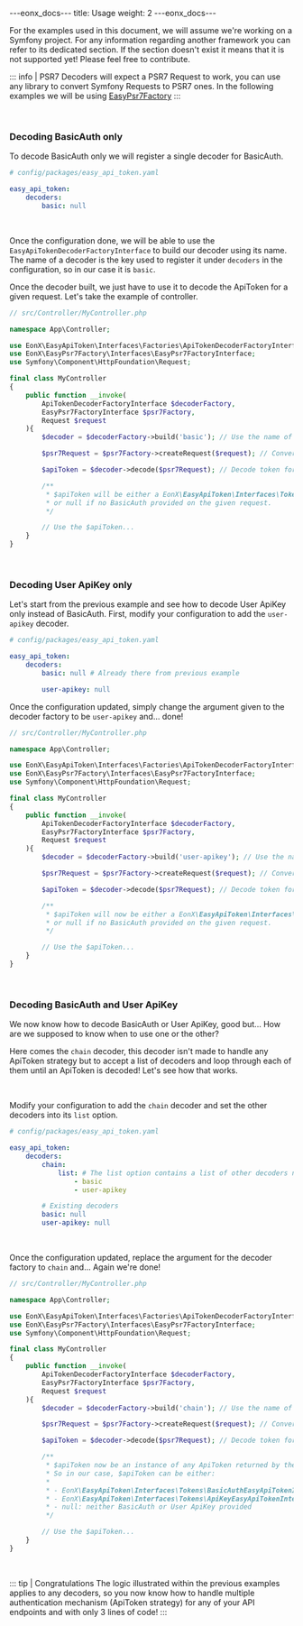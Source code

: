 ---eonx_docs---
title: Usage
weight: 2
---eonx_docs---

For the examples used in this document, we will assume we're working on a Symfony project. For any information regarding
another framework you can refer to its dedicated section. If the section doesn't exist it means that it is not supported
yet! Please feel free to contribute.

<p style="display: none">Required not to break format below</p>

::: info | PSR7
Decoders will expect a PSR7 Request to work, you can use any library to convert Symfony Requests to PSR7 ones.
In the following examples we will be using <a href="https://github.com/eonx-com/easy-psr7-factory">EasyPsr7Factory</a>
:::

<br>

### Decoding BasicAuth only

To decode BasicAuth only we will register a single decoder for BasicAuth.

```yaml
# config/packages/easy_api_token.yaml

easy_api_token:
    decoders:
        basic: null
```

<br>

Once the configuration done, we will be able to use the `EasyApiTokenDecoderFactoryInterface` to build our decoder using
its name. The name of a decoder is the key used to register it under `decoders` in the configuration, so in our case it
is `basic`.

Once the decoder built, we just have to use it to decode the ApiToken for a given request. Let's take the example of
controller.

```php
// src/Controller/MyController.php

namespace App\Controller;

use EonX\EasyApiToken\Interfaces\Factories\ApiTokenDecoderFactoryInterface;
use EonX\EasyPsr7Factory\Interfaces\EasyPsr7FactoryInterface;
use Symfony\Component\HttpFoundation\Request;

final class MyController
{
    public function __invoke(
        ApiTokenDecoderFactoryInterface $decoderFactory,
        EasyPsr7FactoryInterface $psr7Factory,
        Request $request
    ){
        $decoder = $decoderFactory->build('basic'); // Use the name of the decoder as an argument

        $psr7Request = $psr7Factory->createRequest($request); // Convert Symfony request to PSR7 request

        $apiToken = $decoder->decode($psr7Request); // Decode token for given PSR7 request

        /**
         * $apiToken will be either a EonX\EasyApiToken\Interfaces\Tokens\BasicAuthEasyApiTokenInterface instance
         * or null if no BasicAuth provided on the given request.
         */

        // Use the $apiToken...
    }
}
```

<br>

### Decoding User ApiKey only

Let's start from the previous example and see how to decode User ApiKey only instead of BasicAuth.
First, modify your configuration to add the `user-apikey` decoder.

```yaml
# config/packages/easy_api_token.yaml

easy_api_token:
    decoders:
        basic: null # Already there from previous example

        user-apikey: null
```

Once the configuration updated, simply change the argument given to the decoder factory to be `user-apikey` and... done!

```php
// src/Controller/MyController.php

namespace App\Controller;

use EonX\EasyApiToken\Interfaces\Factories\ApiTokenDecoderFactoryInterface;
use EonX\EasyPsr7Factory\Interfaces\EasyPsr7FactoryInterface;
use Symfony\Component\HttpFoundation\Request;

final class MyController
{
    public function __invoke(
        ApiTokenDecoderFactoryInterface $decoderFactory,
        EasyPsr7FactoryInterface $psr7Factory,
        Request $request
    ){
        $decoder = $decoderFactory->build('user-apikey'); // Use the name of the decoder as an argument

        $psr7Request = $psr7Factory->createRequest($request); // Convert Symfony request to PSR7 request

        $apiToken = $decoder->decode($psr7Request); // Decode token for given PSR7 request

        /**
         * $apiToken will now be either a EonX\EasyApiToken\Interfaces\Tokens\ApiKeyEasyApiTokenInterface instance
         * or null if no BasicAuth provided on the given request.
         */

        // Use the $apiToken...
    }
}
```

<br>

### Decoding BasicAuth and User ApiKey

We now know how to decode BasicAuth or User ApiKey, good but... 
How are we supposed to know when to use one or the other?

Here comes the `chain` decoder, this decoder isn't made to handle any ApiToken strategy but to accept a list of decoders
and loop through each of them until an ApiToken is decoded! Let's see how that works.

<br>

Modify your configuration to add the `chain` decoder and set the other decoders into its `list` option.

```yaml
# config/packages/easy_api_token.yaml

easy_api_token:
    decoders:
        chain:
            list: # The list option contains a list of other decoders name
                - basic
                - user-apikey

        # Existing decoders
        basic: null
        user-apikey: null
```

<br>

Once the configuration updated, replace the argument for the decoder factory to `chain` and... Again we're done!

```php
// src/Controller/MyController.php

namespace App\Controller;

use EonX\EasyApiToken\Interfaces\Factories\ApiTokenDecoderFactoryInterface;
use EonX\EasyPsr7Factory\Interfaces\EasyPsr7FactoryInterface;
use Symfony\Component\HttpFoundation\Request;

final class MyController
{
    public function __invoke(
        ApiTokenDecoderFactoryInterface $decoderFactory,
        EasyPsr7FactoryInterface $psr7Factory,
        Request $request
    ){
        $decoder = $decoderFactory->build('chain'); // Use the name of the decoder as an argument

        $psr7Request = $psr7Factory->createRequest($request); // Convert Symfony request to PSR7 request

        $apiToken = $decoder->decode($psr7Request); // Decode token for given PSR7 request

        /**
         * $apiToken now be an instance of any ApiToken returned by the configured decoders under chain.list
         * So in our case, $apiToken can be either:
         *
         * - EonX\EasyApiToken\Interfaces\Tokens\BasicAuthEasyApiTokenInterface: BasicAuth provided
         * - EonX\EasyApiToken\Interfaces\Tokens\ApiKeyEasyApiTokenInterface: User ApiKey provided
         * - null: neither BasicAuth or User ApiKey provided
         */

        // Use the $apiToken...
    }
}
```

<br>
<p style="display: none">Required not to break format below</p>

::: tip | Congratulations
The logic illustrated within the previous examples applies to any decoders, so you now know how to handle multiple
authentication mechanism (ApiToken strategy) for any of your API endpoints and with only 3 lines of code!
:::
